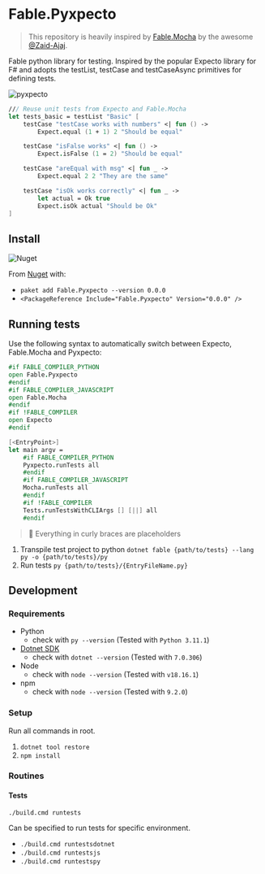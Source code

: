﻿# Fable.Pyxpecto

> This repository is heavily inspired by [Fable.Mocha](https://github.com/Zaid-Ajaj/Fable.Mocha/) by the awesome [@Zaid-Ajaj](https://github.com/Zaid-Ajaj).

Fable python library for testing. Inspired by the popular Expecto library for F# and adopts the testList, testCase and testCaseAsync primitives for defining tests.

![pyxpecto](https://github.com/Freymaurer/Fable.Pyxpecto/assets/39732517/c5d09db3-8f63-4372-8655-6330c8a00af1)

```fsharp
/// Reuse unit tests from Expecto and Fable.Mocha
let tests_basic = testList "Basic" [
    testCase "testCase works with numbers" <| fun () ->
        Expect.equal (1 + 1) 2 "Should be equal"

    testCase "isFalse works" <| fun () ->
        Expect.isFalse (1 = 2) "Should be equal"

    testCase "areEqual with msg" <| fun _ ->
        Expect.equal 2 2 "They are the same"

    testCase "isOk works correctly" <| fun _ ->
        let actual = Ok true
        Expect.isOk actual "Should be Ok"
]
```

## Install

![Nuget](https://img.shields.io/nuget/v/Fable.Pyxpecto?label=Nuget)

From [Nuget](https://www.nuget.org/packages/Fable.Pyxpecto/0.0.0) with:

- `paket add Fable.Pyxpecto --version 0.0.0`
- `<PackageReference Include="Fable.Pyxpecto" Version="0.0.0" />`

## Running tests

Use the following syntax to automatically switch between Expecto, Fable.Mocha and Pyxpecto:

```fsharp
#if FABLE_COMPILER_PYTHON
open Fable.Pyxpecto
#endif
#if FABLE_COMPILER_JAVASCRIPT
open Fable.Mocha
#endif
#if !FABLE_COMPILER
open Expecto
#endif
```

```fsharp
[<EntryPoint>]
let main argv =
    #if FABLE_COMPILER_PYTHON
    Pyxpecto.runTests all
    #endif
    #if FABLE_COMPILER_JAVASCRIPT
    Mocha.runTests all
    #endif
    #if !FABLE_COMPILER
    Tests.runTestsWithCLIArgs [] [||] all
    #endif
```

> 👀 Everything in curly braces are placeholders

1. Transpile test project to python `dotnet fable {path/to/tests} --lang py -o {path/to/tests}/py`
2. Run tests `py {path/to/tests}/{EntryFileName.py}`

## Development

### Requirements

- Python
  - check with `py --version` (Tested with `Python 3.11.1`)
- [Dotnet SDK](https://dotnet.microsoft.com/en-us/download)
  - check with `dotnet --version` (Tested with `7.0.306`)
- Node
  - check with `node --version` (Tested with `v18.16.1`)
- npm
  - check with `node --version` (Tested with `9.2.0`)

### Setup

Run all commands in root.

1. `dotnet tool restore`
1. `npm install`

### Routines

#### Tests

`./build.cmd runtests`

Can be specified to run tests for specific environment.

- `./build.cmd runtestsdotnet`
- `./build.cmd runtestsjs`
- `./build.cmd runtestspy`
